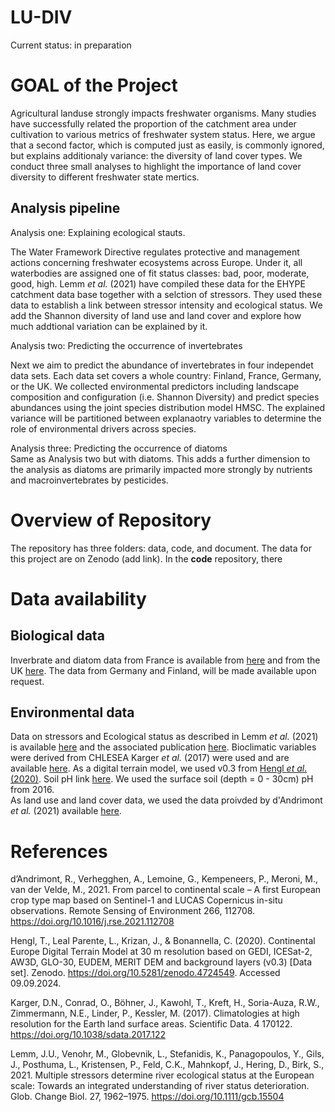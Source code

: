 # LU-DIV

Current status: in preparation

# GOAL of the Project

Agricultural landuse strongly impacts freshwater organisms. Many studies have successfully related the proportion of the catchment area under cultivation to various metrics of freshwater system status. Here, we argue that a second factor, which is computed just as easily, is commonly ignored, but explains additionaly variance: the diversity of land cover types. We conduct three small analyses to highlight the importance of land cover diversity to different freshwater state mertics.  

## Analysis pipeline 

Analysis one: Explaining ecological stauts.     

The Water Framework Directive regulates protective and management actions concerning freshwater ecosystems across Europe. Under it, all waterbodies are assigned one of fit status classes: bad, poor, moderate, good, high. Lemm *et al.* (2021) have compiled these data for the EHYPE catchment data base together with a selction of stressors. They used these data to establish a link between stressor intensity and ecological status. We add the Shannon diversity of land use and land cover and explore how much addtional variation can be explained by it. 

Analysis two: Predicting the occurrence of invertebrates    

Next we aim to predict the abundance of invertebrates in four independet data sets. Each data set covers a whole country: Finland, France, Germany, or the UK. We collected environmental predictors including landscape composition and configuration (i.e. Shannon Diversity) and predict species abundances using the joint species distribution model HMSC. The explained variance will be partitioned between explanaotry variables to determine the role of environmental drivers across species.   

Analysis three: Predicting the occurrence of diatoms    
Same as Analysis two but with diatoms. This adds a further dimension to the analysis as diatoms are primarily impacted more strongly by nutrients and macroinvertebrates by pesticides. 

# Overview of Repository
The repository has three folders: data, code, and document. 
The data for this project are on Zenodo (add link). In the **code** repository, there 

# Data availability 

## Biological data
Inverbrate and diatom data from France is available from [here](https://naiades.eaufrance.fr/france-entiere#/) and from the UK [here](https://environment.data.gov.uk/ecology/explorer/). 
The data from Germany and Finland, will be made available upon request. 

## Environmental data
Data on stressors and Ecological status as described in Lemm *et al.* (2021) is available [here](https://zenodo.org/records/4322819) and the associated publication [here](https://onlinelibrary.wiley.com/doi/full/10.1111/gcb.15504). 
Bioclimatic variables were derived from CHLESEA Karger *et al.* (2017) were used and are available [here](https://chelsa-climate.org/bioclim/). 
As a digital terrain model, we used v0.3 from [Hengl *et al*. (2020)](https://zenodo.org/records/4724549). 
Soil pH link [here](https://stac.ecodatacube.eu/sol_ph.h2o_eumap/collection.json). We used the surface soil (depth = 0 - 30cm) pH from 2016.  
As land use and land cover data, we used the data proivded by d'Andrimont *et al.* (2021) available [here](https://data.jrc.ec.europa.eu/dataset/15f86c84-eae1-4723-8e00-c1b35c8f56b9). 


# References 
d’Andrimont, R., Verhegghen, A., Lemoine, G., Kempeneers, P., Meroni, M., van der Velde, M., 2021. From parcel to continental scale – A first European crop type map based on Sentinel-1 and LUCAS Copernicus in-situ observations. Remote Sensing of Environment 266, 112708. https://doi.org/10.1016/j.rse.2021.112708    

Hengl, T., Leal Parente, L., Krizan, J., & Bonannella, C. (2020). Continental Europe Digital Terrain Model at 30 m resolution based on GEDI, ICESat-2, AW3D, GLO-30, EUDEM, MERIT DEM and background layers (v0.3) [Data set]. Zenodo. https://doi.org/10.5281/zenodo.4724549. Accessed 09.09.2024.     

Karger, D.N., Conrad, O., Böhner, J., Kawohl, T., Kreft, H., Soria-Auza, R.W., Zimmermann, N.E., Linder, P., Kessler, M. (2017). Climatologies at high resolution for the Earth land surface areas. Scientific Data. 4 170122. https://doi.org/10.1038/sdata.2017.122   

Lemm, J.U., Venohr, M., Globevnik, L., Stefanidis, K., Panagopoulos, Y., Gils, J., Posthuma, L., Kristensen, P., Feld, C.K., Mahnkopf, J., Hering, D., Birk, S., 2021. Multiple stressors determine river ecological status at the European scale: Towards an integrated understanding of river status deterioration. Glob. Change Biol. 27, 1962–1975. https://doi.org/10.1111/gcb.15504
